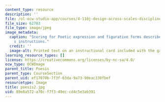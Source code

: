 ```yaml
---
content_type: resource
description: ''
file: /ol-ocw-studio-app/courses/4-110j-design-across-scales-disciplines-and-problem-contexts-spring-2013/89e8a572a70cf7f349eccd4c5e3ab391_poesis2.jpg
file_size: 62703
file_type: image/jpeg
image_metadata:
  caption: "Scoring for Poetic expression and figurative forms described on the game\u2019\
    s instructions."
  credit: ''
  image-alt: Printed text on an instructional card included with the game.
learning_resource_types: []
license: https://creativecommons.org/licenses/by-nc-sa/4.0/
ocw_type: OCWImage
parent_title: Poesis
parent_type: CourseSection
parent_uid: ef17070b-7f3f-63da-9a73-90eac330fbef
resourcetype: Image
title: poesis2.jpg
uid: 89e8a572-a70c-f7f3-49ec-cd4c5e3ab391
---
```

